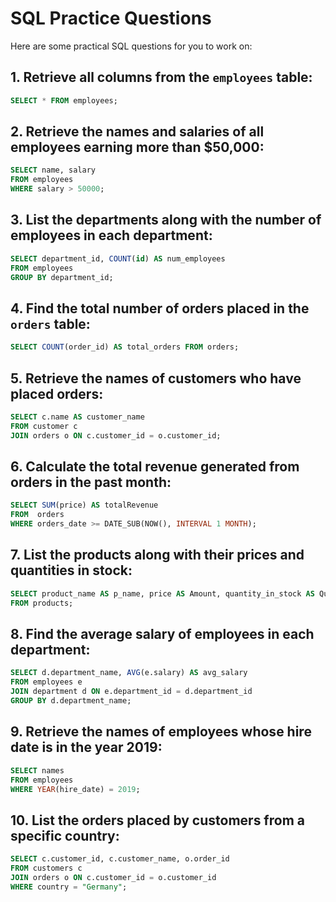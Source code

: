 

# SQL Practice Questions

Here are some practical SQL questions for you to work on:

## 1. Retrieve all columns from the `employees` table:

```sql
SELECT * FROM employees;
```

## 2. Retrieve the names and salaries of all employees earning more than $50,000:

```sql
SELECT name, salary
FROM employees
WHERE salary > 50000;
```

## 3. List the departments along with the number of employees in each department:

```sql
SELECT department_id, COUNT(id) AS num_employees
FROM employees
GROUP BY department_id;
```

## 4. Find the total number of orders placed in the `orders` table:

```sql
SELECT COUNT(order_id) AS total_orders FROM orders;
```

## 5. Retrieve the names of customers who have placed orders:

```sql
SELECT c.name AS customer_name
FROM customer c
JOIN orders o ON c.customer_id = o.customer_id;
```

## 6. Calculate the total revenue generated from orders in the past month:

```sql
SELECT SUM(price) AS totalRevenue
FROM  orders
WHERE orders_date >= DATE_SUB(NOW(), INTERVAL 1 MONTH);
```

## 7. List the products along with their prices and quantities in stock:

```sql
SELECT product_name AS p_name, price AS Amount, quantity_in_stock AS Quantity
FROM products;
```

## 8. Find the average salary of employees in each department:

```sql
SELECT d.department_name, AVG(e.salary) AS avg_salary
FROM employees e
JOIN department d ON e.department_id = d.department_id
GROUP BY d.department_name;
```

## 9. Retrieve the names of employees whose hire date is in the year 2019:

```sql
SELECT names 
FROM employees
WHERE YEAR(hire_date) = 2019;
```

## 10. List the orders placed by customers from a specific country:

```sql
SELECT c.customer_id, c.customer_name, o.order_id
FROM customers c
JOIN orders o ON c.customer_id = o.customer_id
WHERE country = "Germany";
```


